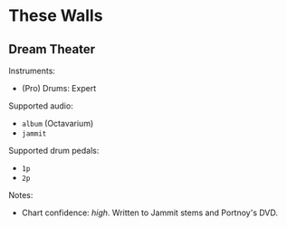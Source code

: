# These Walls

## Dream Theater

Instruments:

  * (Pro) Drums: Expert

Supported audio:

  * `album` (Octavarium)
  * `jammit`

Supported drum pedals:

  * `1p`
  * `2p`

Notes:

  * Chart confidence: *high*. Written to Jammit stems and Portnoy's DVD.

